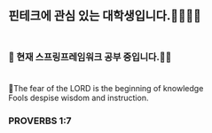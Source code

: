 ## 핀테크에 관심 있는 대학생입니다.🧑🏻‍💻👋 <br><br>

### 🌱 현재 스프링프레임워크 공부 중입니다.💪🏻<br><br>

🙏The fear of the LORD is the beginning of knowledge <br>
Fools despise wisdom and instruction.<br>

### PROVERBS 1:7


<!--
**SangJLee1103/SangJLee1103** is a ✨ _special_ ✨ repository because its `README.md` (this file) appears on your GitHub profile.

Here are some ideas to get you started:

- 🔭 I’m currently working on ...
- 🌱 I’m currently learning ...
- 👯 I’m looking to collaborate on ...
- 🤔 I’m looking for help with ...
- 💬 Ask me about ...
- 📫 How to reach me: ...
- 😄 Pronouns: ...
- ⚡ Fun fact: ...
-->
